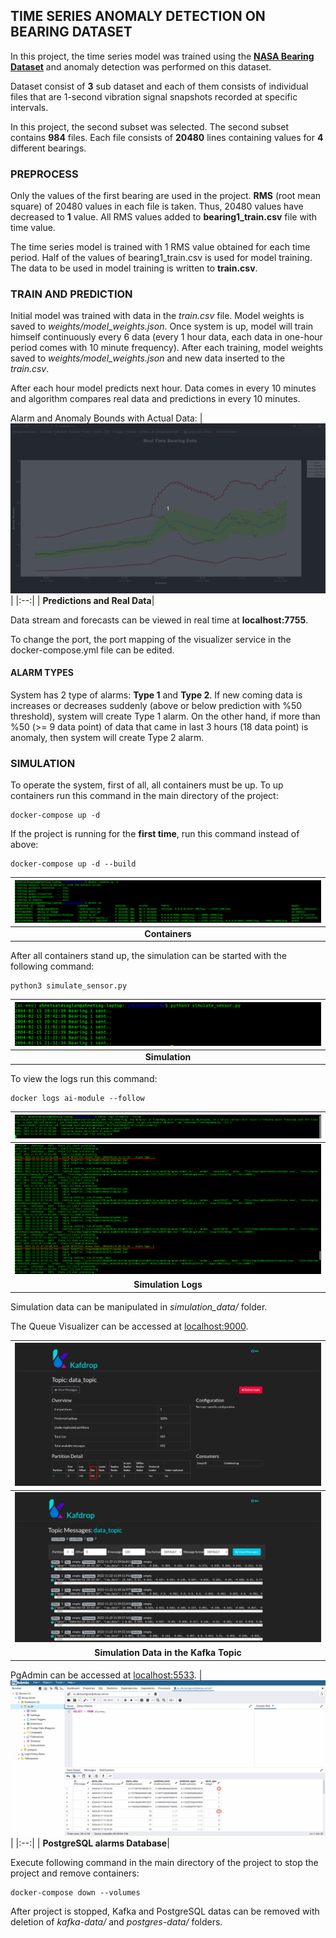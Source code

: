 ## TIME SERIES ANOMALY DETECTION ON BEARING DATASET
In this project, the time series model was trained using the [**NASA Bearing Dataset**](https://www.kaggle.com/datasets/vinayak123tyagi/bearing-dataset)
and anomaly detection was performed on this dataset.

Dataset consist of **3** sub dataset and each of them consists of individual files that are 1-second
vibration signal snapshots recorded at specific intervals.

In this project, the second subset was selected. The second subset contains **984** files.
Each file consists of **20480** lines containing values for **4** different bearings.

### PREPROCESS
Only the values of the first bearing are used in the project.
**RMS** (root mean square) of 20480 values in each file is taken. Thus, 20480 values have decreased to **1** value.
All RMS values added to **bearing1_train.csv** file with time value.

The time series model is trained with 1 RMS value obtained for each time period.
Half of the values of bearing1_train.csv is used for model training.
The data to be used in model training is written to **train.csv**.

### TRAIN AND PREDICTION
Initial model was trained with data in the *train.csv* file. Model weights is saved to *weights/model_weights.json*.
Once system is up, model will train himself
continuously every 6 data (every 1 hour data, each data in one-hour period comes with 10 minute frequency).
After each training, model weights saved to *weights/model_weights.json* and new data inserted to the *train.csv*.

After each hour model predicts next hour. Data comes in every 10 minutes and algorithm compares real data and predictions
in every 10 minutes.

Alarm and Anomaly Bounds with Actual Data:
| ![Predictions](/pictures/realtime_data.gif?raw=true "Predictions") |
|:--:|
| <b>Predictions and Real Data</b>|

Data stream and forecasts can be viewed in real time at **localhost:7755**.

To change the port, the port mapping of the visualizer service in the docker-compose.yml file can be edited.


#### ALARM TYPES
System has 2 type of alarms: **Type 1** and **Type 2**.
If new coming data is increases or decreases suddenly (above or below prediction with %50 threshold),
system will create Type 1 alarm. On the other hand, if more than %50 (>= 9 data point) of data that came in last 3 hours (18 data point) is anomaly,
then system will create Type 2 alarm.

### SIMULATION
To operate the system, first of all, all containers must be up.
To up containers run this command in the main directory of the project:
```
docker-compose up -d
```
If the project is running for the **first time**, run this command instead of above:
```
docker-compose up -d --build
```

| ![docker-compose up](/pictures/compose_up.png?raw=true "Containers") |
|:--:|
| <b>Containers</b>|

After all containers stand up, the simulation can be started with the following command:
```
python3 simulate_sensor.py
```

| ![Simulation](/pictures/simulate_sensor.png?raw=true "Simulation") |
|:--:|
| <b>Simulation</b>|

To view the logs run this command:
```
docker logs ai-module --follow
```

| ![Logs](/pictures/docker_logs.png?raw=true "Simulation Logs") |
|:--:|
| ![Logs](/pictures/docker_logs2.png?raw=true "Simulation Logs") |
| <b>Simulation Logs</b>|

Simulation data can be manipulated in *simulation_data/* folder.

The Queue Visualizer can be accessed at <ins>localhost:9000</ins>.

| ![Kafka Queue](/pictures/kafdrop1.png?raw=true "Simulation Data in the Kafka Topic") |
|:--:|
| ![Kafka Queue2](/pictures/kafdrop2.png?raw=true "Simulation Data in the Kafka Topic") |
| <b>Simulation Data in the Kafka Topic</b>|


PgAdmin can be accessed at <ins>localhost:5533</ins>.
| ![Postgres Database](/pictures/pgadmin.png?raw=true "PostgreSQL alarms Database") |
|:--:|
| <b>PostgreSQL alarms Database</b>|

Execute following command in the main directory of the project to stop the project and remove containers:
```
docker-compose down --volumes
```
After project is stopped, Kafka and PostgreSQL
datas can be removed with deletion of *kafka-data/* and *postgres-data/* folders.

